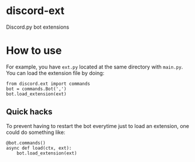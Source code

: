 # discord-ext

Discord.py bot extensions

# How to use
For example, you have `ext.py` located at the same directory with `main.py`. You can load the extension file by doing:

	from discord.ext import commands
	bot = commands.Bot(',')
	bot.load_extension(ext)

## Quick hacks

To prevent having to restart the bot everytime just to load an extension, one could do something like:

	@bot.commands()
	async def load(ctx, ext):
		bot.load_extension(ext)
